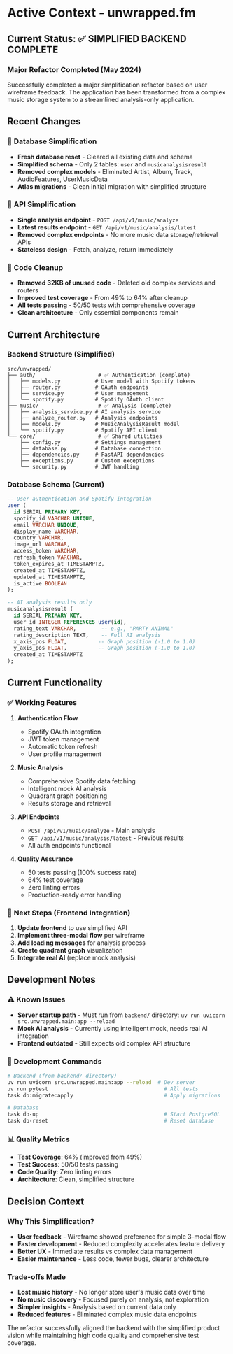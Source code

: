 # Active Context - unwrapped.fm

## Current Status: ✅ SIMPLIFIED BACKEND COMPLETE

### Major Refactor Completed (May 2024)
Successfully completed a major simplification refactor based on user wireframe feedback. The application has been transformed from a complex music storage system to a streamlined analysis-only application.

## Recent Changes

### 🔄 **Database Simplification**
- **Fresh database reset** - Cleared all existing data and schema
- **Simplified schema** - Only 2 tables: `user` and `musicanalysisresult`
- **Removed complex models** - Eliminated Artist, Album, Track, AudioFeatures, UserMusicData
- **Atlas migrations** - Clean initial migration with simplified structure

### 🎯 **API Simplification**
- **Single analysis endpoint** - `POST /api/v1/music/analyze`
- **Latest results endpoint** - `GET /api/v1/music/analysis/latest`
- **Removed complex endpoints** - No more music data storage/retrieval APIs
- **Stateless design** - Fetch, analyze, return immediately

### 🧹 **Code Cleanup**
- **Removed 32KB of unused code** - Deleted old complex services and routers
- **Improved test coverage** - From 49% to 64% after cleanup
- **All tests passing** - 50/50 tests with comprehensive coverage
- **Clean architecture** - Only essential components remain

## Current Architecture

### Backend Structure (Simplified)
```
src/unwrapped/
├── auth/                    # ✅ Authentication (complete)
│   ├── models.py           # User model with Spotify tokens
│   ├── router.py           # OAuth endpoints
│   ├── service.py          # User management
│   └── spotify.py          # Spotify OAuth client
├── music/                   # ✅ Analysis (complete)
│   ├── analysis_service.py # AI analysis service
│   ├── analyze_router.py   # Analysis endpoints
│   ├── models.py           # MusicAnalysisResult model
│   └── spotify.py          # Spotify API client
└── core/                    # ✅ Shared utilities
    ├── config.py           # Settings management
    ├── database.py         # Database connection
    ├── dependencies.py     # FastAPI dependencies
    ├── exceptions.py       # Custom exceptions
    └── security.py         # JWT handling
```

### Database Schema (Current)
```sql
-- User authentication and Spotify integration
user (
  id SERIAL PRIMARY KEY,
  spotify_id VARCHAR UNIQUE,
  email VARCHAR UNIQUE,
  display_name VARCHAR,
  country VARCHAR,
  image_url VARCHAR,
  access_token VARCHAR,
  refresh_token VARCHAR,
  token_expires_at TIMESTAMPTZ,
  created_at TIMESTAMPTZ,
  updated_at TIMESTAMPTZ,
  is_active BOOLEAN
);

-- AI analysis results only
musicanalysisresult (
  id SERIAL PRIMARY KEY,
  user_id INTEGER REFERENCES user(id),
  rating_text VARCHAR,        -- e.g., "PARTY ANIMAL"
  rating_description TEXT,    -- Full AI analysis
  x_axis_pos FLOAT,          -- Graph position (-1.0 to 1.0)
  y_axis_pos FLOAT,          -- Graph position (-1.0 to 1.0)
  created_at TIMESTAMPTZ
);
```

## Current Functionality

### ✅ **Working Features**
1. **Authentication Flow**
   - Spotify OAuth integration
   - JWT token management
   - Automatic token refresh
   - User profile management

2. **Music Analysis**
   - Comprehensive Spotify data fetching
   - Intelligent mock AI analysis
   - Quadrant graph positioning
   - Results storage and retrieval

3. **API Endpoints**
   - `POST /api/v1/music/analyze` - Main analysis
   - `GET /api/v1/music/analysis/latest` - Previous results
   - All auth endpoints functional

4. **Quality Assurance**
   - 50 tests passing (100% success rate)
   - 64% test coverage
   - Zero linting errors
   - Production-ready error handling

### 🎯 **Next Steps (Frontend Integration)**
1. **Update frontend** to use simplified API
2. **Implement three-modal flow** per wireframe
3. **Add loading messages** for analysis process
4. **Create quadrant graph** visualization
5. **Integrate real AI** (replace mock analysis)

## Development Notes

### ⚠️ **Known Issues**
- **Server startup path** - Must run from `backend/` directory: `uv run uvicorn src.unwrapped.main:app --reload`
- **Mock AI analysis** - Currently using intelligent mock, needs real AI integration
- **Frontend outdated** - Still expects old complex API structure

### 🔧 **Development Commands**
```bash
# Backend (from backend/ directory)
uv run uvicorn src.unwrapped.main:app --reload  # Dev server
uv run pytest                                     # All tests
task db:migrate:apply                             # Apply migrations

# Database
task db-up                                        # Start PostgreSQL
task db-reset                                     # Reset database
```

### 📊 **Quality Metrics**
- **Test Coverage**: 64% (improved from 49%)
- **Test Success**: 50/50 tests passing
- **Code Quality**: Zero linting errors
- **Architecture**: Clean, simplified structure

## Decision Context

### Why This Simplification?
- **User feedback** - Wireframe showed preference for simple 3-modal flow
- **Faster development** - Reduced complexity accelerates feature delivery
- **Better UX** - Immediate results vs complex data management
- **Easier maintenance** - Less code, fewer bugs, clearer architecture

### Trade-offs Made
- **Lost music history** - No longer store user's music data over time
- **No music discovery** - Focused purely on analysis, not exploration
- **Simpler insights** - Analysis based on current data only
- **Reduced features** - Eliminated complex music data endpoints

The refactor successfully aligned the backend with the simplified product vision while maintaining high code quality and comprehensive test coverage.
